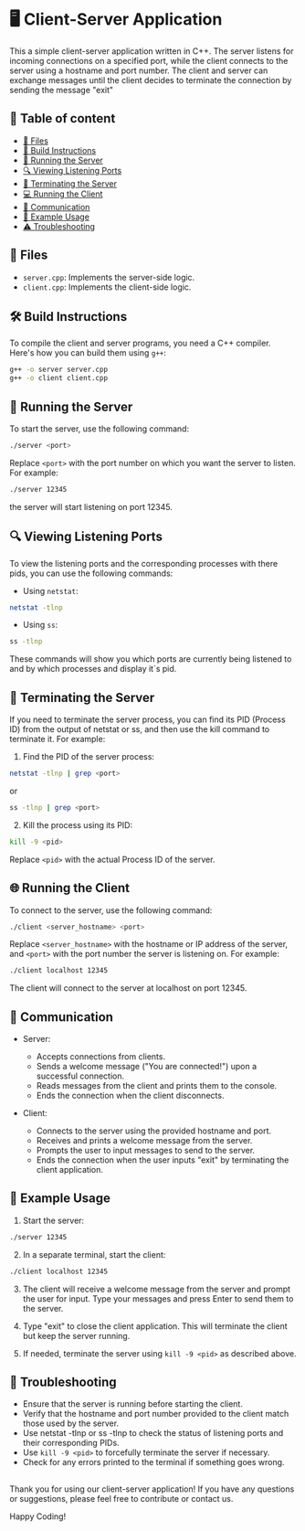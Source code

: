 # 🖥️ Client-Server Application
This a simple client-server application written in C++. The server listens for incoming connections on a specified port, while the client connects to the server using a hostname and port number. The client and server can exchange messages until the client decides to terminate the connection by sending the message "exit"


## 📑 Table of content

- [📁 Files](#-files)
- [🔧 Build Instructions](#-build-instructions)
- [🚀 Running the Server](#-running-the-server)
- [🔍 Viewing Listening Ports](#-viewing-listening-ports)
- [🛑 Terminating the Server](#-terminating-the-server)
- [💻 Running the Client](#-running-the-client)
- [🔄 Communication](#-communication)
- [🔎 Example Usage](#-example-usage)
- [⚠️ Troubleshooting](#-troubleshooting)


## 📂 Files

- `server.cpp`: Implements the server-side logic.
- `client.cpp`: Implements the client-side logic.

## 🛠️ Build Instructions

To compile the client and server programs, you need a C++ compiler. Here's how you can build them using `g++`:

```bash
g++ -o server server.cpp
g++ -o client client.cpp
```

## 🚀 Running the Server
To start the server, use the following command:
```bash
./server <port>
```

Replace `<port>` with the port number on which you want the server to listen. For example:
```bash
./server 12345
```
the server will start listening on port 12345.

## 🔍 Viewing Listening Ports
To view the listening ports and the corresponding processes with there pids, you can use the following commands:

- Using `netstat`:
```bash 
netstat -tlnp
```

- Using `ss`:
```bash 
ss -tlnp
```

These commands will show you which ports are currently being listened to and by which processes and display it`s pid.

## 🚫 Terminating the Server
If you need to terminate the server process, you can find its PID (Process ID) from the output of netstat or ss, and then use the kill command to terminate it. For example:

1. Find the PID of the server process:
```bash 
netstat -tlnp | grep <port>
```
or 

```bash 
ss -tlnp | grep <port>
```

2. Kill the process using its PID:
```bash 
kill -9 <pid>
```
Replace `<pid>` with the actual Process ID of the server.

## 🌐 Running the Client
To connect to the server, use the following command:
```bash 
./client <server_hostname> <port>
```
Replace `<server_hostname>` with the hostname or IP address of the server, and `<port>` with the port number the server is listening on. For example:
```bash
./client localhost 12345
```
The client will connect to the server at localhost on port 12345.

## 🔄 Communication
- Server:
    - Accepts connections from clients.
    - Sends a welcome message ("You are connected!") upon a successful connection.
    - Reads messages from the client and prints them to the console.
    - Ends the connection when the client disconnects.

- Client:
    - Connects to the server using the provided hostname and port.
    - Receives and prints a welcome message from the server.
    - Prompts the user to input messages to send to the server.
    - Ends the connection when the user inputs "exit" by terminating the client application.

## 🧩 Example Usage
1. Start the server:
```bash 
./server 12345
```

2. In a separate terminal, start the client:
```bash 
./client localhost 12345
```

3. The client will receive a welcome message from the server and prompt the user for input. Type your messages and press Enter to send them to the server.

4. Type "exit" to close the client application. This will terminate the client but keep the server running.

5. If needed, terminate the server using `kill -9 <pid>` as described above.


## 🔧 Troubleshooting
- Ensure that the server is running before starting the client.
- Verify that the hostname and port number provided to the client match those used by the server.
- Use netstat -tlnp or ss -tlnp to check the status of listening ports and their corresponding PIDs.
- Use `kill -9 <pid>` to forcefully terminate the server if necessary.
- Check for any errors printed to the terminal if something goes wrong.

##

Thank you for using our client-server application! If you have any questions or suggestions, please feel free to contribute or contact us.

Happy Coding!

